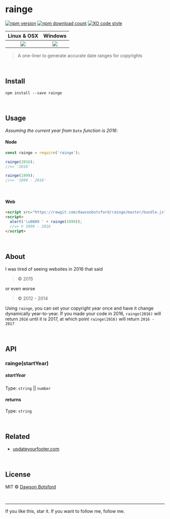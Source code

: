 # rainge
[![npm version](https://img.shields.io/npm/v/rainge.svg)](https://www.npmjs.com/package/rainge)
[![npm download count](http://img.shields.io/npm/dm/rainge.svg?style=flat)](http://npmjs.org/rainge)
[![XO code style](https://img.shields.io/badge/code_style-XO-5ed9c7.svg)](https://github.com/sindresorhus/xo)

  <table>
    <thead>
      <tr>
        <th>Linux & OSX</th>
        <th>Windows</th>
      </tr>
    </thead>
    <tbody>
      <tr>
        <td align="center">
          <a href="https://travis-ci.org/dawsonbotsford/rainge"><img src="https://api.travis-ci.org/dawsonbotsford/rainge.svg?branch=master"></a>
        </td>
        <td align="center">
          <a href="https://ci.appveyor.com/project/dawsonbotsford/rainge"><img src="https://ci.appveyor.com/api/projects/status/1qjrnuj1tni0osli?svg=true"></a>
        </td>
      </tr>
    </tbody>
  </table>

> A one-liner to generate accurate date ranges for copyrights

<br>

## Install

```
npm install --save rainge
```

<br>

## Usage

*Assuming the current year from* `Date` *function is 2016*:

#### Node

```js
const rainge = require('rainge');

rainge(2016);
//=> '2016'

rainge(1999);
//=> '1999 - 2016'
```

<br>

#### Web
```html
<script src="https://rawgit.com/dawsonbotsford/rainge/master/bundle.js"></script>
<script>
  alert('\u00A9 ' + rainge(1999));
  //=> © 1999 - 2016
</script>
```

<br>

## About

I was tired of seeing websites in 2016 that said
> © 2015

or even worse
>© 2012 - 2014

Using `rainge`, you can set your copyright year once and have it change dynamically year-to-year. If you made your code in 2016, `rainge(2016)` will return `2016` until it is 2017, at which point `rainge(2016)` will return `2016 - 2017`

<br>

## API

### rainge(startYear)

##### startYear

Type: `string` || `number`

#### returns

Type: `string`

<br>

## Related
* [updateyourfooter.com](http://updateyourfooter.com/)

<br>

## License

MIT © [Dawson Botsford](http://dawsonbotsford.com)

<br>

---
If you like this, star it. If you want to follow me, follow me.

